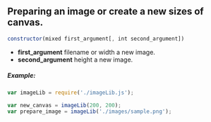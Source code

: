 ## Preparing an image or create a new sizes of canvas.

```js
constructor(mixed first_argument[, int second_argument])
```


- **first_argument** filename or width a new image.
- **second_argument** height a new image.

##### Example: 
```js
var imageLib = require('./imageLib.js');

var new_canvas = imageLib(200, 200);
var prepare_image = imageLib('./images/sample.png');
```